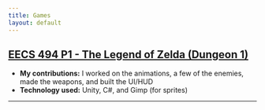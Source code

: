 ```yaml
---
title: Games
layout: default
---
```


## [EECS 494 P1 - The Legend of Zelda (Dungeon 1)](link-to-your-playable-game-or-github-repo)
- **My contributions:** I worked on the animations, a few of the enemies, made the weapons, and built the UI/HUD
- **Technology used:** Unity, C#, and Gimp (for sprites)

---
